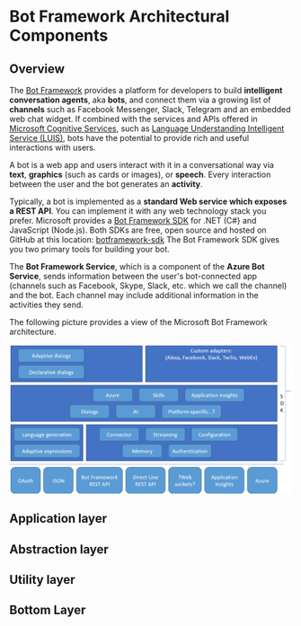 # Bot Framework Architectural Components

## Overview

The [Bot Framework](https://dev.botframework.com/) provides a platform for developers to build **intelligent conversation agents**, aka **bots**, and connect them via a growing list of **channels** such as Facebook Messenger, Slack, Telegram and an embedded web chat widget.
If combined with the services and APIs offered in [Microsoft Cognitive Services](https://azure.microsoft.com/en-us/services/cognitive-services/), such as [Language Understanding Intelligent Service (LUIS)](https://azure.microsoft.com/en-us/services/cognitive-services/language-understanding-intelligent-service/), bots have the potential to provide rich and useful interactions with users.

A bot is a web app and users interact with it in a conversational way via **text**, **graphics** (such as cards or images), or **speech**.
Every interaction between the user and the bot generates an **activity**.

Typically, a bot is implemented as a **standard Web service which exposes a REST API**. You can implement it with any web technology stack you prefer.
Microsoft provides a [Bot Framework SDK](https://docs.microsoft.com/en-us/azure/bot-service/?view=azure-bot-service-4.0) for .NET (C#} and JavaScript (Node.js).
Both SDKs are free, open source and hosted on GitHub at this location: [botframework-sdk](https://github.com/microsoft/botframework-sdk)
The Bot Framework SDK gives you two primary tools for building your bot.

The **Bot Framework Service**, which is a component of the **Azure Bot Service**, sends information between the user's bot-connected app (channels such as Facebook, Skype, Slack, etc. which we call the channel) and the bot. Each channel may include additional information in the activities they send.

The following picture provides a view of the Microsoft Bot Framework architecture.

![Bot Framework Context](../../Media/Conceptual/bot-framework-architecture.PNG)


## Application layer

## Abstraction layer

## Utility layer

## Bottom Layer